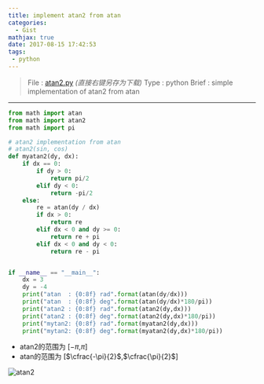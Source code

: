 ```yaml
---
title: implement atan2 from atan
categories:
  - Gist
mathjax: true
date: 2017-08-15 17:42:53
tags:
 - python
---
```


> File : [atan2.py](atan2.py) *(直接右键另存为下载)*
> Type : python
> Brief : simple implementation of atan2 from atan

<!-- more -->

---

```python
from math import atan
from math import atan2
from math import pi

# atan2 implementation from atan
# atan2(sin, cos)
def myatan2(dy, dx):
    if dx == 0:
        if dy > 0:
            return pi/2
        elif dy < 0:
            return -pi/2
    else:
        re = atan(dy / dx)
        if dx > 0:
            return re
        elif dx < 0 and dy >= 0:
            return re + pi
        elif dx < 0 and dy < 0:
            return re - pi


if __name__ == "__main__":
    dx = 3
    dy = -4
    print("atan  : {0:8f} rad".format(atan(dy/dx)))
    print("atan  : {0:8f} deg".format(atan(dy/dx)*180/pi))
    print("atan2 : {0:8f} rad".format(atan2(dy,dx)))
    print("atan2 : {0:8f} deg".format(atan2(dy,dx)*180/pi))
    print("mytan2: {0:8f} rad".format(myatan2(dy,dx)))
    print("mytan2: {0:8f} deg".format(myatan2(dy,dx)*180/pi))
```

 - atan2的范围为 [$-\pi$,$\pi$]
 - atan的范围为 [$\cfrac{-\pi}{2}$,$\cfrac{\pi}{2}$]

![atan2](a2.gif)
